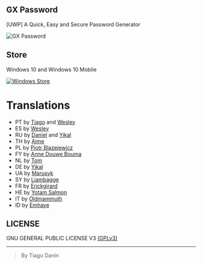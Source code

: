 ## GX Password
[UWP] A Quick, Easy and Secure Password Generator

![GX Password](https://raw.githubusercontent.com/TiagoDanin/GX-Password/master/image.png "GX Password")

## Store
Windows 10 and Windows 10 Mobile

[![Windows Store](https://assets.windowsphone.com/f2f77ec7-9ba9-4850-9ebe-77e366d08adc/English_Get_it_Win_10_InvariantCulture_Default.png)](https://www.microsoft.com/store/apps/9p6dqd7thb09)

# Translations
- PT by [Tiago](https://github.com/TiagoDanin) and [Wesley](https://github.com/Synk0)
- ES by [Wesley](https://github.com/Synk0)
- RU by [Daniel](https://github.com/dhavdc) and [Yikal](https://github.com/Yikal)
- TH by [Aime](https://github.com/AimeTPGM)
- PL by [Piotr Blazejewicz](https://github.com/peterblazejewicz)
- FY by [Anne Douwe Bouma](https://github.com/anned20)
- NL by [Tom](https://github.com/TomG777)
- DE by [Yikal](https://github.com/Yikal)
- UA by [Marusyk](https://github.com/Marusyk)
- SY by [Liambagge](https://github.com/liambagge)
- FR by [Erickgirard](https://github.com/erickgirard)
- HE by [Yotam Salmon](https://github.com/yotam180)
- IT by [Oldmammuth](https://github.com/oldmammuth)
- ID by [Emhaye](https://github.com/emhaye)

## LICENSE
GNU GENERAL PUBLIC LICENSE V3 [(GPLv3)](https://github.com/TiagoDanin/GX-Password/blob/master/LICENSE)

---
> By Tiago Danin

